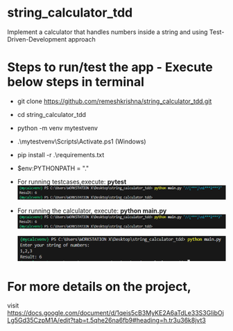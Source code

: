 # string_calculator_tdd
Implement a calculator that handles numbers inside a string and using Test-Driven-Development approach

# Steps to run/test the app - Execute below steps in terminal
- git clone https://github.com/remeshkrishna/string_calculator_tdd.git
- cd string_calculator_tdd
- python -m venv mytestvenv
- .\mytestvenv\Scripts\Activate.ps1 (Windows)
- pip install -r .\requirements.txt
- $env:PYTHONPATH = "."
- For running testcases,execute: **pytest**
  ![alt text](screenshots/image.png)

- For running the calculator, execute: **python main.py** 
  ![alt text](screenshots/image.png)

  ![alt text](screenshots/image-1.png)

# For more details on the project, 
visit https://docs.google.com/document/d/1qeis5cB3MyKE2A6aTdLe33S3GIibOjLg5Gd35CzpM1A/edit?tab=t.5qhe26na6fb9#heading=h.tr3u36k8jvt3


